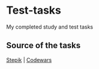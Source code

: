# Test-tasks

My completed study and test tasks

## Source of the tasks

[Stepik](https://stepik.org/) | [Codewars](https://www.codewars.com/)
